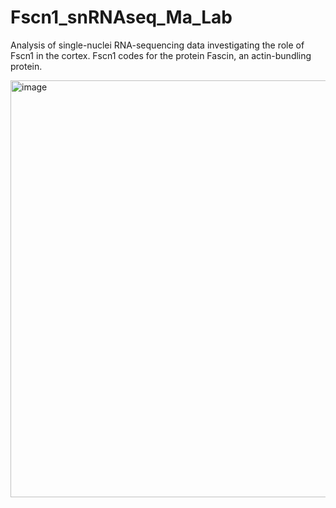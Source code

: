 # Fscn1_snRNAseq_Ma_Lab
Analysis of single-nuclei RNA-sequencing data investigating the role of Fscn1 in the cortex.  Fscn1 codes for the protein Fascin, an actin-bundling protein.  

<img width="1023" height="667" alt="image" src="https://github.com/user-attachments/assets/b90bb4b3-5298-4b6a-820c-e10db4627834" />
